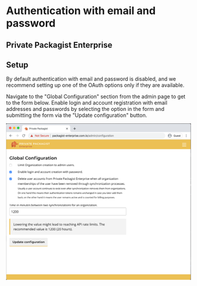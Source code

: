 # Authentication with email and password
## Private Packagist Enterprise

## Setup
By default authentication with email and password is disabled, and we recommend setting up one of the OAuth options only if they are available.

Navigate to the "Global Configuration" section from the admin page to get to the form below.
Enable login and account registration with email addresses and passwords by selecting the option in the form and submitting the form via the "Update configuration" button.

![Packagist Setup](/Resources/public/img/docs/integration-setup/login-password-01-packagist-setup.png)
